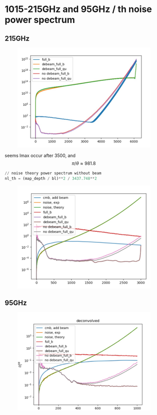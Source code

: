 # 1015-215GHz and 95GHz / th noise power spectrum

## 215GHz



<figure><img src="../../.gitbook/assets/fglmax6k.jpg" alt=""><figcaption></figcaption></figure>

seems lmax occur after 3500, and $$\pi / \theta \approx 981.8$$&#x20;

```python
// noise theory power spectrum without beam
nl_th = (map_depth / bl)**2 / 3437.748**2
```

<figure><img src="../../.gitbook/assets/cpr_fg.jpg" alt=""><figcaption></figcaption></figure>

## 95GHz

<figure><img src="../../.gitbook/assets/95ghz_fg.jpg" alt=""><figcaption></figcaption></figure>

